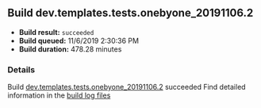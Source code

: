 ## Build dev.templates.tests.onebyone_20191106.2
- **Build result:** `succeeded`
- **Build queued:** 11/6/2019 2:30:36 PM
- **Build duration:** 478.28 minutes
### Details
Build [dev.templates.tests.onebyone_20191106.2](https://winappstudio.visualstudio.com/web/build.aspx?pcguid=a4ef43be-68ce-4195-a619-079b4d9834c2&builduri=vstfs%3a%2f%2f%2fBuild%2fBuild%2f31770) succeeded
Find detailed information in the [build log files]()
